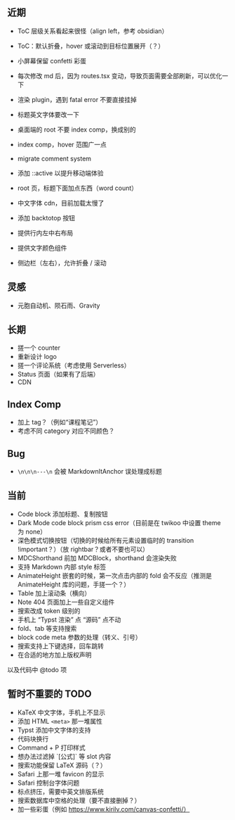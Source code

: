 ## 近期

 - ToC 层级关系看起来很怪（align left，参考 obsidian）
 - ToC：默认折叠，hover 或滚动到目标位置展开（？）

 - 小屏幕保留 confetti 彩蛋
 - 每次修改 md 后，因为 routes.tsx 变动，导致页面需要全部刷新，可以优化一下
 - 渲染 plugin，遇到 fatal error 不要直接挂掉
 - 标题英文字体要改一下
 - 桌面端的 root 不要 index comp，换成别的
 - index comp，hover 范围广一点
 - migrate comment system
 - 添加 ::active 以提升移动端体验
 - root 页，标题下面加点东西（word count）
 - 中文字体 cdn，目前加载太慢了
 - 添加 backtotop 按钮
 - 提供行内左中右布局
 - 提供文字颜色组件
 - 侧边栏（左右），允许折叠 / 滚动

## 灵感

 - 元胞自动机、陨石雨、Gravity

## 长期

 - 搓一个 counter
 - 重新设计 logo
 - 搓一个评论系统（考虑使用 Serverless）
 - Status 页面（如果有了后端）
 - CDN

## Index Comp

 - 加上 tag？（例如“课程笔记”）
 - 考虑不同 category 对应不同颜色？

## Bug

 - `\n\n\n---\n` 会被 MarkdownItAnchor 误处理成标题

## 当前

 - Code block 添加标题、复制按钮
 - Dark Mode code block prism css error（目前是在 twikoo 中设置 theme 为 none）
 - 深色模式切换按钮（切换的时候给所有元素设置临时的 transition !important？）（放 rightbar？或者不要也可以）
 - MDCShorthand 前加 MDCBlock，shorthand 会渲染失败
 - 支持 Markdown 内部 style 标签
 - AnimateHeight 嵌套的时候，第一次点击内部的 fold 会不反应（推测是 AnimateHeight 库的问题，手搓一个？）
 - Table 加上滚动条（横向）
 - Note 404 页面加上一些自定义组件
 - 搜索改成 token 级别的
 - 手机上 “Typst 渲染” 点 “源码” 点不动
 - fold、tab 等支持搜索
 - block code meta 参数的处理（转义、引号）
 - 搜索支持上下键选择，回车跳转
 - 在合适的地方加上版权声明

以及代码中 @todo 项

## 暂时不重要的 TODO

 - KaTeX 中文字体，手机上不显示
 - 添加 HTML `<meta>` 那一堆属性 
 - Typst 添加中文字体的支持
 - 代码块换行
 - Command + P 打印样式
 - 想办法过滤掉 \`[公式]\` 等 slot 内容
 - 搜索功能保留 LaTeX 源码（？）
 - Safari 上那一堆 favicon 的显示
 - Safari 控制台字体问题
 - 标点挤压，需要中英文排版系统
 - 搜索数据库中空格的处理（要不直接删掉？）
 - 加一些彩蛋（例如 https://www.kirilv.com/canvas-confetti/）
